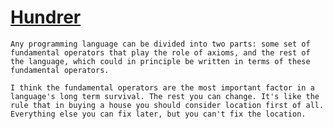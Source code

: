 # [Hundrer](http://www.paulgraham.com/hundred.html)


    Any programming language can be divided into two parts: some set of fundamental operators that play the role of axioms, and the rest of the language, which could in principle be written in terms of these fundamental operators.

    I think the fundamental operators are the most important factor in a language's long term survival. The rest you can change. It's like the rule that in buying a house you should consider location first of all. Everything else you can fix later, but you can't fix the location.


